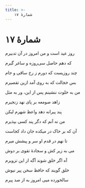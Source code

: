 ```yaml
---
title: >-
    شمارهٔ ۱۷
---
```

# شمارهٔ ۱۷

<div class="b" id="bn1"><div class="m1"><p>روز عید است و من امروز در آن تدبیرم</p></div>
<div class="m2"><p>که دهم حاصل سی‌روزه و ساغر گیرم </p></div></div>
<div class="b" id="bn2"><div class="m1"><p>چند روزیست که دورم ز رخ ساقی و جام</p></div>
<div class="m2"><p>بس خجالت که به روی آمد ازین تقصیرم </p></div></div>
<div class="b" id="bn3"><div class="m1"><p>من به خلوت ننشینم پس از این، ور به مثل</p></div>
<div class="m2"><p>زاهد صومعه بر پای نهد زنجیرم </p></div></div>
<div class="b" id="bn4"><div class="m1"><p>پند پیرانه دهد واعظ شهرم لیکن</p></div>
<div class="m2"><p>من نه آنم که دگر پند کسی بپذیرم </p></div></div>
<div class="b" id="bn5"><div class="m1"><p>آن که بر خاک در میکده جان داد کجاست</p></div>
<div class="m2"><p>تا نهم در قدم او سر و پیشش میرم </p></div></div>
<div class="b" id="bn6"><div class="m1"><p>می به زیر کش و سجادهٔ تقوی بر دوش</p></div>
<div class="m2"><p>آه اگر خلق شوند آگه از این تزویرم </p></div></div>
<div class="b" id="bn7"><div class="m1"><p>خلق گویند که حافظ سخن پیر نیوش</p></div>
<div class="m2"><p>سالخورده میی امروز به از صد پیرم</p></div></div>
